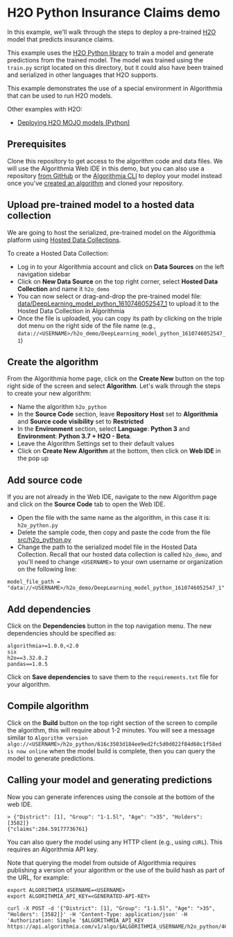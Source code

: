 # H2O Python Insurance Claims demo

In this example, we'll walk through the steps to deploy a pre-trained [H2O](https://www.h2o.ai)
model that predicts insurance claims.

This example uses the [H2O Python library](http://docs.h2o.ai/h2o/latest-stable/h2o-docs/index.html)
to train a model and generate predictions from the trained model. The model was
trained using the `train.py` script located on this directory, but it could also
have been trained and serialized in other languages that H2O supports.

This example demonstrates the use of a special environment in Algorithmia that
can be used to run H2O models.

Other examples with H2O:
- [Deploying H2O MOJO models (Python)](https://github.com/algorithmiaio/sample-apps/tree/master/algo-dev-demo/h2o-python-mojo)

## Prerequisites

Clone this repository to get access to the algorithm code and data files. We
will use the Algorithmia Web IDE in this demo, but you can also use a repository [from GitHub](https://algorithmia.com/developers/algorithm-development/source-code-management)
or the [Algorithmia CLI](https://algorithmia.com/developers/clients/cli/) to
deploy your model instead once you've [created an algorithm](https://algorithmia.com/developers/algorithm-development/languages/python/#create-an-algorithm)
and cloned your repository.

## Upload pre-trained model to a hosted data collection

We are going to host the serialized, pre-trained model on the Algorithmia
platform using [Hosted Data Collections](https://algorithmia.com/developers/data/hosted).

To create a Hosted Data Collection:

- Log in to your Algorithmia account and click on **Data Sources** on the left
  navigation sidebar
- Click on **New Data Source** on the top right corner, select **Hosted Data
  Collection** and name it `h2o_demo`
- You can now select or drag-and-drop the pre-trained model file: [data/DeepLearning_model_python_1610746052547_1](https://github.com/algorithmiaio/sample-apps/raw/master/algo-dev-demo/h2o-python/data/DeepLearning_model_python_1610746052547_1)
  to upload it to the Hosted Data Collection in Algorithmia
- Once the file is uploaded, you can copy its path by clicking on the triple dot
  menu on the right side of the file name (e.g.,
  `data://<USERNAME>/h2o_demo/DeepLearning_model_python_1610746052547_1`)

## Create the algorithm

From the Algorithmia home page, click on the **Create New** button on the top
right side of the screen and select **Algorithm**. Let's walk through the steps
to create your new algorithm:

- Name the algorithm `h2o_python`
- In the **Source Code** section, leave **Repository Host** set to
  **Algorithmia** and **Source code visibility** set to **Restricted**
- In the **Environment** section, select **Language**: **Python 3** and
  **Environment**: **Python 3.7 + H2O - Beta**.
- Leave the Algorithm Settings set to their default values
- Click on **Create New Algorithm** at the bottom, then click on **Web IDE** in
  the pop up

## Add source code

If you are not already in the Web IDE, navigate to the new Algorithm page and
click on the **Source Code** tab to open the Web IDE.

- Open the file with the same name as the algorithm, in this case it is:
  `h2o_python.py`
- Delete the sample code, then copy and paste the code from the file [src/h2o_python.py](https://github.com/algorithmiaio/sample-apps/blob/master/algo-dev-demo/h2o-python/src/h2o_python.py)
- Change the path to the serialized model file in the Hosted Data Collection.
  Recall that our hosted data collection is called `h2o_demo`, and you'll need
  to change `<USERNAME>` to your own username or organization on the following
  line:

```
model_file_path = "data://<USERNAME>/h2o_demo/DeepLearning_model_python_1610746052547_1"
```

## Add dependencies

Click on the **Dependencies** button in the top navigation menu. The new
dependencies should be specified as:

```
algorithmia>=1.0.0,<2.0
six
h2o==3.32.0.2
pandas==1.0.5
```

Click on **Save dependencies** to save them to the `requirements.txt` file for
your algorithm.

## Compile algorithm

Click on the **Build** button on the top right section of the screen to compile
the algorithm, this will require about 1-2 minutes. You will see a message
similar to
`Algorithm version algo://<USERNAME>/h2o_python/616c3503d184ee9ed2fc5d0d022f84d60c1f58ed is now online`
when the model build is complete, then you can query the model to generate
predictions.

## Calling your model and generating predictions

Now you can generate inferences using the console at the bottom of the web IDE.

```
> {"District": [1], "Group": "1-1.5l", "Age": ">35", "Holders": [3582]}
{"claims":284.59177736761}
```

You can also query the model using any HTTP client (e.g., using `cURL`). This
requires an Algorithmia API key.

Note that querying the model from outside of Algorithmia requires publishing a
version of your algorithm or the use of the build hash as part of the URL, for
example:

```
export ALGORITHMIA_USERNAME=<USERNAME>
export ALGORITHMIA_API_KEY=<GENERATED-API-KEY>

curl -X POST -d '{"District": [1], "Group": "1-1.5l", "Age": ">35", "Holders": [3582]}' -H 'Content-Type: application/json' -H 'Authorization: Simple '$ALGORITHMIA_API_KEY https://api.algorithmia.com/v1/algo/$ALGORITHMIA_USERNAME/h2o_python/46ef56efd6eb3542ba8a155c9021b6ea5a1196f2
```
